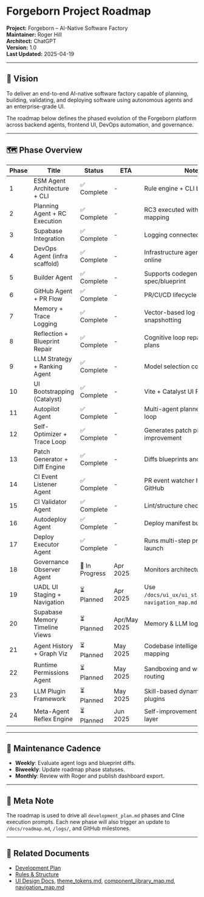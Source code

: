 
# Forgeborn Project Roadmap

**Project:** Forgeborn – AI-Native Software Factory  
**Maintainer:** Roger Hill  
**Architect:** ChatGPT  
**Version:** 1.0  
**Last Updated:** 2025-04-19

---

## 🎯 Vision
To deliver an end-to-end AI-native software factory capable of planning, building, validating, and deploying software using autonomous agents and an enterprise-grade UI.

The roadmap below defines the phased evolution of the Forgeborn platform across backend agents, frontend UI, DevOps automation, and governance.

---

## 🗺️ Phase Overview

| Phase | Title | Status | ETA | Notes |
|-------|-------|--------|-----|-------|
| 1 | ESM Agent Architecture + CLI | ✅ Complete | - | Rule engine + CLI bootstrapped |
| 2 | Planning Agent + RC Execution | ✅ Complete | - | RC3 executed with blueprint mapping |
| 3 | Supabase Integration | ✅ Complete | - | Logging connected via REST API |
| 4 | DevOps Agent (infra scaffold) | ✅ Complete | - | Infrastructure agent pipeline online |
| 5 | Builder Agent | ✅ Complete | - | Supports codegen from spec/blueprint |
| 6 | GitHub Agent + PR Flow | ✅ Complete | - | PR/CI/CD lifecycle built in |
| 7 | Memory + Trace Logging | ✅ Complete | - | Vector-based log + YAML snapshotting |
| 8 | Reflection + Blueprint Repair | ✅ Complete | - | Cognitive loop repairs malformed plans |
| 9 | LLM Strategy + Ranking Agent | ✅ Complete | - | Model selection config complete |
| 10 | UI Bootstrapping (Catalyst) | ✅ Complete | - | Vite + Catalyst UI Pro wired up |
| 11 | Autopilot Agent | ✅ Complete | - | Multi-agent planner executor loop |
| 12 | Self-Optimizer + Trace Loop | ✅ Complete | - | Generates patch plans for improvement |
| 13 | Patch Generator + Diff Engine | ✅ Complete | - | Diffs blueprints and agents |
| 14 | CI Event Listener Agent | ✅ Complete | - | PR event watcher hooked to GitHub |
| 15 | CI Validator Agent | ✅ Complete | - | Lint/structure checks pre-merge |
| 16 | Autodeploy Agent | ✅ Complete | - | Deploy manifest builder |
| 17 | Deploy Executor Agent | ✅ Complete | - | Runs multi-step production launch |
| 18 | Governance Observer Agent | 🚧 In Progress | Apr 2025 | Monitors architecture & rules |
| 19 | UADL UI Staging + Navigation | ⏳ Planned | Apr 2025 | Use `/docs/ui_ux/ui_stage_layouts.md`, `navigation_map.md` for UI planning |
| 20 | Supabase Memory Timeline Views | ⏳ Planned | Apr/May 2025 | Memory & LLM logs in dashboard |
| 21 | Agent History + Graph Viz | ⏳ Planned | May 2025 | Codebase intelligence + graph mapping |
| 22 | Runtime Permissions Agent | ⏳ Planned | May 2025 | Sandboxing and write policy routing |
| 23 | LLM Plugin Framework | ⏳ Planned | May 2025 | Skill-based dynamic execution plugins |
| 24 | Meta-Agent Reflex Engine | ⏳ Planned | Jun 2025 | Self-improvement & coordination layer |

---

## 🔄 Maintenance Cadence
- **Weekly**: Evaluate agent logs and blueprint diffs.
- **Biweekly**: Update roadmap phase statuses.
- **Monthly**: Review with Roger and publish dashboard export.

---

## 🧠 Meta Note
The roadmap is used to drive all `development_plan.md` phases and Cline execution prompts. Each new phase will also trigger an update to `/docs/roadmap.md`, `/logs/`, and GitHub milestones.

---

## 📎 Related Documents
- [Development Plan](./development_plan.md)
- [Rules & Structure](../rules.md)
- [UI Design Docs](./ui_ux/ui_stage_layouts.md), [theme_tokens.md](./ui_ux/theme_tokens.md), [component_library_map.md](./ui_ux/component_library_map.md), [navigation_map.md](./ui_ux/navigation_map.md)
